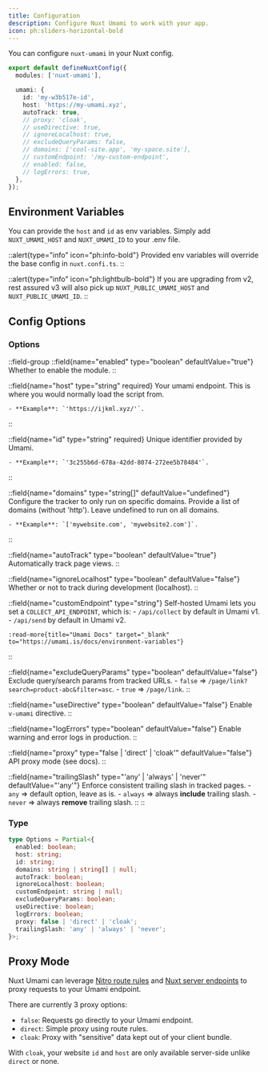```yaml
---
title: Configuration
description: Configure Nuxt Umami to work with your app.
icon: ph:sliders-horizontal-bold
---
```


You can configure `nuxt-umami` in your Nuxt config.

```ts [nuxt.config.ts]
export default defineNuxtConfig({
  modules: ['nuxt-umami'],

  umami: {
    id: 'my-w3b517e-id',
    host: 'https://my-umami.xyz',
    autoTrack: true,
    // proxy: 'cloak',
    // useDirective: true,
    // ignoreLocalhost: true,
    // excludeQueryParams: false,
    // domains: ['cool-site.app', 'my-space.site'],
    // customEndpoint: '/my-custom-endpoint',
    // enabled: false,
    // logErrors: true,
  },
});
```

## Environment Variables

You can provide the `host` and `id` as env variables.
Simply add `NUXT_UMAMI_HOST` and `NUXT_UMAMI_ID` to your .env file.

::alert{type="info" icon="ph:info-bold"}
  Provided env variables will override the base config in `nuxt.confi.ts`.
::

::alert{type="info" icon="ph:lightbulb-bold"}
  If you are upgrading from v2, rest assured v3 will also
  pick up `NUXT_PUBLIC_UMAMI_HOST` and `NUXT_PUBLIC_UMAMI_ID`.
::

## Config Options

### Options

::field-group
  ::field{name="enabled" type="boolean" defaultValue="true"}
    Whether to enable the module.
  ::

  ::field{name="host" type="string" required}
    Your umami endpoint. This is where you would normally load the script from.

    - **Example**: `'https://ijkml.xyz/'`.
  ::

  ::field{name="id" type="string" required}
    Unique identifier provided by Umami.

    - **Example**: `'3c255b6d-678a-42dd-8074-272ee5b78484'`.
  ::

  ::field{name="domains" type="string[]" defaultValue="undefined"}
    Configure the tracker to only run on specific domains. Provide a list
    of domains (without 'http'). Leave undefined to run on all domains.

    - **Example**: `['mywebsite.com', 'mywebsite2.com']`.
  ::

  ::field{name="autoTrack" type="boolean" defaultValue="true"}
    Automatically track page views.
  ::

  ::field{name="ignoreLocalhost" type="boolean" defaultValue="false"}
    Whether or not to track during development (localhost).
  ::

  ::field{name="customEndpoint" type="string"}
    Self-hosted Umami lets you set a `COLLECT_API_ENDPOINT`, which is:
    - `/api/collect` by default in Umami v1.
    - `/api/send` by default in Umami v2.

    :read-more{title="Umami Docs" target="_blank" to="https://umami.is/docs/environment-variables"}
  ::

  ::field{name="excludeQueryParams" type="boolean" defaultValue="false"}
    Exclude query/search params from tracked URLs.
    - `false` => `/page/link?search=product-abc&filter=asc`.
    - `true` => `/page/link`.
  ::

  ::field{name="useDirective" type="boolean" defaultValue="false"}
    Enable `v-umami` directive.
  ::

  ::field{name="logErrors" type="boolean" defaultValue="false"}
    Enable warning and error logs in production.
  ::

  ::field{name="proxy" type="false | 'direct' | 'cloak'" defaultValue="false"}
    API proxy mode (see docs).
  ::

  ::field{name="trailingSlash" type="'any' | 'always' | 'never'" defaultValue="'any'"}
    Enforce consistent trailing slash in tracked pages.
    - `any` => default option, leave as is.
    - `always` => always **include** trailing slash.
    - `never` => always **remove** trailing slash.
  ::
::

### Type

```ts [types.d.ts]
type Options = Partial<{
  enabled: boolean;
  host: string;
  id: string;
  domains: string | string[] | null;
  autoTrack: boolean;
  ignoreLocalhost: boolean;
  customEndpoint: string | null;
  excludeQueryParams: boolean;
  useDirective: boolean;
  logErrors: boolean;
  proxy: false | 'direct' | 'cloak';
  trailingSlash: 'any' | 'always' | 'never';
}>;
```

## Proxy Mode

Nuxt Umami can leverage [Nitro route rules](https://nitro.unjs.io/guide/routing#route-rules)
and [Nuxt server endpoints](https://nuxt.com/docs/getting-started/server) to proxy requests
to your Umami endpoint.

There are currently 3 proxy options:
- `false`: Requests go directly to your Umami endpoint.
- `direct`: Simple proxy using route rules.
- `cloak`: Proxy with "sensitive" data kept out of your client bundle.

With `cloak`, your website `id` and `host` are only available
server-side unlike `direct` or none.
